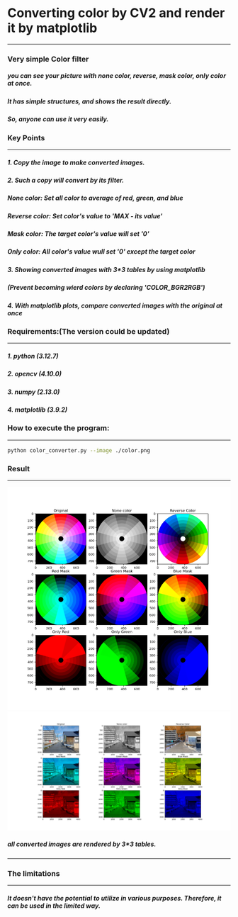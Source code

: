 # **Converting color by CV2 and render it by matplotlib**
---
### **Very simple Color filter**
##### you can see your picture with none color, reverse, mask color, only color at once.
##### It has simple structures, and shows the result directly.
##### So, anyone can use it very easily.

### **Key Points**
---
##### 1. Copy the image to make converted images.
##### 2. Such a copy will convert by its filter.
##### None color: Set all color to average of red, green, and blue
##### Reverse color: Set color's value to 'MAX - its value'
##### Mask color: The target color's value will set '0'
##### Only color: All color's value wull set '0' except the target color
##### 3. Showing converted images with 3*3 tables by using matplotlib
##### (Prevent becoming wierd colors by declaring 'COLOR_BGR2RGB')
##### 4. With matplotlib plots, compare converted images with the original at once

### **Requirements:(The version could be updated)**
---
##### 1. python (3.12.7)
##### 2. opencv (4.10.0)
##### 3. numpy (2.13.0)
##### 4. matplotlib (3.9.2)

### **How to execute the program:**
---
```sh
python color_converter.py --image ./color.png
```

### **Result**
---
![image](./color_result.png)
![image](./color_result2.png)
##### all converted images are rendered by 3*3 tables.

---
### **The limitations**
---
##### It doesn't have the potential to utilize in various purposes. Therefore, it can be used in the limited way.
